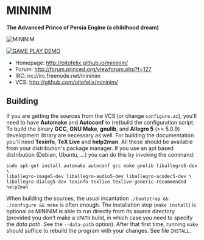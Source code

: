 # MININIM
**The Advanced Prince of Persia Engine (a childhood dream)**

![MININIM](http://oitofelix.github.io/mininim/mininim.png)

[![GAME PLAY DEMO](https://img.youtube.com/vi/i8kXFLuZ8Io/0.jpg)](https://www.youtube.com/watch?v=i8kXFLuZ8Io)

- Homepage: http://oitofelix.github.io/mininim/
- Forum: http://forum.princed.org/viewforum.php?f=127
- IRC: irc://irc.freenode.net/mininim
- VCS: http://github.com/oitofelix/mininim/


## Building

If you are getting the sources from the VCS (or change
`configure.ac`), you'll need to have **Automake** and **Autoconf** to
(re)build the configuration script.  To build the binary **GCC**,
**GNU Make**, **gnulib**, and **Allegro 5** (>= 5.0.9) development
library are necessary as well.  For building the documentation you'll
need **Texinfo**, **TeX Live** and **help2man**.  All these should be
available from your distribution's package manager.  If you use an apt
based distribution (Debian, Ubuntu, ...) you can do this by invoking
the command:

```
sudo apt-get install automake autoconf gcc make gnulib liballegro5-dev \
liballegro-image5-dev liballegro-audio5-dev liballegro-acodec5-dev \
liballegro-dialog5-dev texinfo texlive texlive-generic-recommended help2man
```

When building the sources, the usual incantation `./bootstrap &&
./configure && make` is often enough. The installation step (`make
install`) is optional as MININIM is able to run directly from its
source directory (provided you don’t make a `VPATH` build, in which
case you need to specify the *data path*. See the `--data-path`
option).  After that first time, running `make` should suffice to
rebuild the program with your changes.  See file `INSTALL`.
